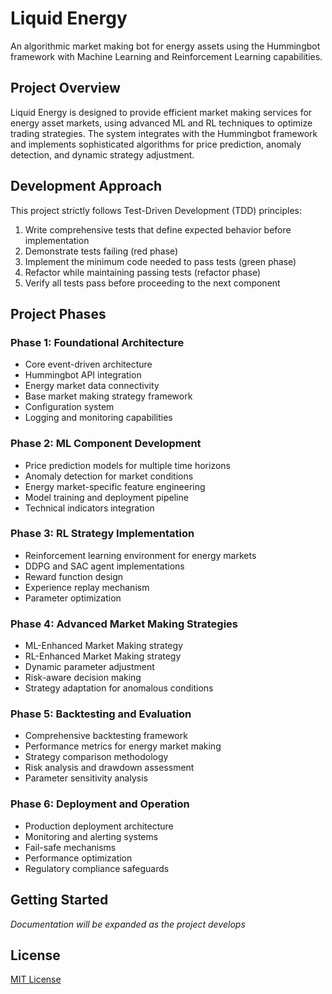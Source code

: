 # Liquid Energy

An algorithmic market making bot for energy assets using the Hummingbot framework with Machine Learning and Reinforcement Learning capabilities.

## Project Overview

Liquid Energy is designed to provide efficient market making services for energy asset markets, using advanced ML and RL techniques to optimize trading strategies. The system integrates with the Hummingbot framework and implements sophisticated algorithms for price prediction, anomaly detection, and dynamic strategy adjustment.

## Development Approach

This project strictly follows Test-Driven Development (TDD) principles:

1. Write comprehensive tests that define expected behavior before implementation
2. Demonstrate tests failing (red phase)
3. Implement the minimum code needed to pass tests (green phase)
4. Refactor while maintaining passing tests (refactor phase)
5. Verify all tests pass before proceeding to the next component

## Project Phases

### Phase 1: Foundational Architecture
- Core event-driven architecture
- Hummingbot API integration
- Energy market data connectivity
- Base market making strategy framework
- Configuration system
- Logging and monitoring capabilities

### Phase 2: ML Component Development
- Price prediction models for multiple time horizons
- Anomaly detection for market conditions
- Energy market-specific feature engineering
- Model training and deployment pipeline
- Technical indicators integration

### Phase 3: RL Strategy Implementation
- Reinforcement learning environment for energy markets
- DDPG and SAC agent implementations
- Reward function design
- Experience replay mechanism
- Parameter optimization

### Phase 4: Advanced Market Making Strategies
- ML-Enhanced Market Making strategy
- RL-Enhanced Market Making strategy
- Dynamic parameter adjustment
- Risk-aware decision making
- Strategy adaptation for anomalous conditions

### Phase 5: Backtesting and Evaluation
- Comprehensive backtesting framework
- Performance metrics for energy market making
- Strategy comparison methodology
- Risk analysis and drawdown assessment
- Parameter sensitivity analysis

### Phase 6: Deployment and Operation
- Production deployment architecture
- Monitoring and alerting systems
- Fail-safe mechanisms
- Performance optimization
- Regulatory compliance safeguards

## Getting Started

*Documentation will be expanded as the project develops*

## License

[MIT License](LICENSE)
